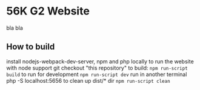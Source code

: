 # 56K G2 Website

bla bla

## How to build

install nodejs-webpack-dev-server, npm and php locally to run the website with node support
git checkout "this repository" 
to build:  ```npm run-script build```
to run for development  ```npm run-script dev```  run in another terminal php -S localhost:5656
to clean up dist/* dir  ```npm run-script clean```

